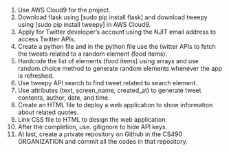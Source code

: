 1.	Use AWS Cloud9 for the project. 
2.	Download flask using [sudo pip install flask] and download tweepy using [sudo pip install tweepy] in AWS Cloud9.  
3.	Apply for Twitter developer’s account using the NJIT email address to access Twitter APIs.
4.	Create a python file and in the python file use the twitter APIs to fetch the tweets related to a random element (food items).
5.	Hardcode the list of elements (food items) using arrays and use random.choice method to generate random elements whenever the app is refreshed.
6.	Use tweepy API search to find tweet related to search element.   
7.	Use attributes (text, screen_name, created_at) to generate tweet contents, author, date, and time.   
8.	Create an HTML file to deploy a web application to show information about related quotes.
9.	Link CSS file to HTML to design the web application.
10.	After the completion, use. gitignore to hide API keys.
11.	At last, create a private repository on Github in the CS490 ORGANIZATION and commit all the codes in that repository. 
